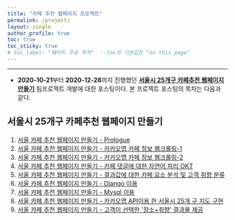 ```yaml
---
title: "카페 추천 웹페이지 프로젝트"
permalink: /project/
layout: single
author_profile: true
toc: true
toc_sticky: true
# toc_label: "페이지 주요 목차"  --toc의 기본값은 "on this page"
---
```


*****
+ **2020-10-21**부터 **2020-12-28**까지 진행했던 **[서울시 25개구 카페추천 웹페이지 만들기](https://zhuyuan7.github.io/project/)** 
팀프로젝트 개발에 대한 포스팅이다.  본 프로젝트 포스팅의 목차는 다음과 같다.



## 서울시 25개구 카페추천 웹페이지 만들기

1.  [서울 카페 추천 웹페이지 만들기 - Prologue](https://zhuyuan7.github.io/blog/making-cafe-web-01/)
2.  [서울 카페 추천 웹페이지 만들기  - 카카오맵 카페 정보 웹크롤링-1](https://zhuyuan7.github.io/blog/making-cafe-web-02/)
3.  [서울 카페 추천 웹페이지 만들기  -  카카오맵 카페 정보 웹크롤링-2](https://zhuyuan7.github.io/blog/making-cafe-web-03/)
4.  [서울 카페 추천 웹페이지 만들기  -  카페 댓글에 대한 자연어 처리 OKT](https://zhuyuan7.github.io/blog/making-cafe-web-04/)
5.  [서울 카페 추천 웹페이지 만들기  -  결과값에 대한 카페 요소 분석 및 고객 취향 분류](https://zhuyuan7.github.io/blog/making-cafe-web-05//)
6.  [서울 카페 추천 웹페이지 만들기  -  Django 이용](https://zhuyuan7.github.io/blog/making-cafe-web-06/)
7.  [서울 카페 추천 웹페이지 만들기  -  Mysql 이용](https://zhuyuan7.github.io/blog/making-cafe-web-07/)
8.  [서울 카페 추천 웹페이지 만들기  -  카카오맵 API이용 한 서울시 25개 구 지도 구현 ](https://zhuyuan7.github.io/blog/making-cafe-web-08/)
9.  [서울 카페 추천 웹페이지 만들기  -  고객이 선택한 '장소+취향' 결과물 제공](https://zhuyuan7.github.io/blog/making-cafe-web-09/)
